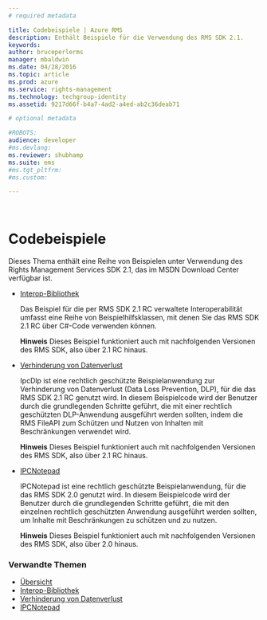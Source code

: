 ```yaml
---
# required metadata

title: Codebeispiele | Azure RMS
description: Enthält Beispiele für die Verwendung des RMS SDK 2.1.
keywords:
author: bruceperlerms
manager: mbaldwin
ms.date: 04/28/2016
ms.topic: article
ms.prod: azure
ms.service: rights-management
ms.technology: techgroup-identity
ms.assetid: 9217d66f-b4a7-4ad2-a4ed-ab2c36deab71

# optional metadata

#ROBOTS:
audience: developer
#ms.devlang:
ms.reviewer: shubhamp
ms.suite: ems
#ms.tgt_pltfrm:
#ms.custom:

---
```


﻿
# Codebeispiele

Dieses Thema enthält eine Reihe von Beispielen unter Verwendung des Rights Management Services SDK 2.1, das im MSDN Download Center verfügbar ist.

- [Interop-Bibliothek](https://Code.MSDN.Microsoft.Com/AD-RMS-SDK-20-Interop-eb3fbce7)

  Das Beispiel für die per RMS SDK 2.1 RC verwaltete Interoperabilität umfasst eine Reihe von Beispielhilfsklassen, mit denen Sie das RMS SDK 2.1 RC über C#-Code verwenden können.

  **Hinweis** Dieses Beispiel funktioniert auch mit nachfolgenden Versionen des RMS SDK, also über 2.1 RC hinaus.

- [Verhinderung von Datenverlust](https://Code.MSDN.Microsoft.Com/IpcDlp-Sample-Application-d30bb99d)

  IpcDlp ist eine rechtlich geschützte Beispielanwendung zur Verhinderung von Datenverlust (Data Loss Prevention, DLP), für die das RMS SDK 2.1 RC genutzt wird. In diesem Beispielcode wird der Benutzer durch die grundlegenden Schritte geführt, die mit einer rechtlich geschützten DLP-Anwendung ausgeführt werden sollten, indem die RMS FileAPI zum Schützen und Nutzen von Inhalten mit Beschränkungen verwendet wird.

  **Hinweis** Dieses Beispiel funktioniert auch mit nachfolgenden Versionen des RMS SDK, also über 2.1 RC hinaus.

- [IPCNotepad](https://Code.MSDN.Microsoft.Com/IPCNotepad-Sample-f67dae80)

  IPCNotepad ist eine rechtlich geschützte Beispielanwendung, für die das RMS SDK 2.0 genutzt wird. In diesem Beispielcode wird der Benutzer durch die grundlegenden Schritte geführt, die mit den einzelnen rechtlich geschützten Anwendung ausgeführt werden sollten, um Inhalte mit Beschränkungen zu schützen und zu nutzen.

  **Hinweis** Dieses Beispiel funktioniert auch mit nachfolgenden Versionen des RMS SDK, also über 2.0 hinaus.
 
### Verwandte Themen

* [Übersicht](ad-rms-overview.md)
* [Interop-Bibliothek](https://Code.MSDN.Microsoft.Com/AD-RMS-SDK-20-Interop-eb3fbce7)
* [Verhinderung von Datenverlust](https://Code.MSDN.Microsoft.Com/IpcDlp-Sample-Application-d30bb99d)
* [IPCNotepad](https://Code.MSDN.Microsoft.Com/IPCNotepad-Sample-f67dae80)
 

 


<!--HONumber=Apr16_HO3-->


